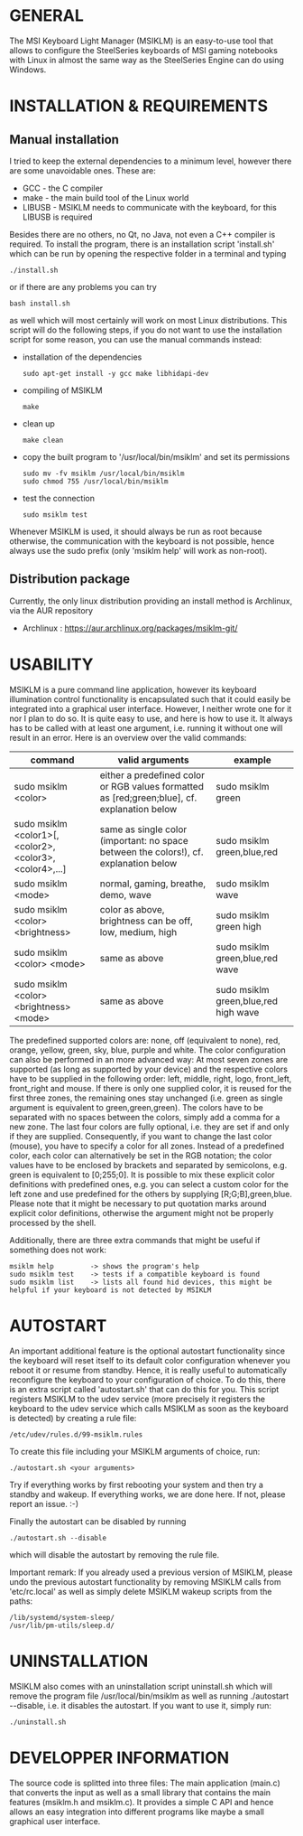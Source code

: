 # GENERAL

The MSI Keyboard Light Manager (MSIKLM) is an easy-to-use tool that allows to configure the
SteelSeries keyboards of MSI gaming notebooks with Linux in almost the same way as the
SteelSeries Engine can do using Windows.


# INSTALLATION & REQUIREMENTS
## Manual installation

I tried to keep the external dependencies to a minimum level, however there are some unavoidable
ones. These are:

 * GCC     - the C compiler
 * make    - the main build tool of the Linux world
 * LIBUSB  - MSIKLM needs to communicate with the keyboard, for this LIBUSB is required

Besides there are no others, no Qt, no Java, not even a C++ compiler is required. To install the
program, there is an installation script 'install.sh' which can be run by opening the respective
folder in a terminal and typing

    ./install.sh

or if there are any problems you can try

    bash install.sh

as well which will most certainly will work on most Linux distributions. This script will do the
following steps, if you do not want to use the installation script for some reason, you can use
the manual commands instead:

 * installation of the dependencies
   ```
   sudo apt-get install -y gcc make libhidapi-dev
   ```

 * compiling of MSIKLM
   ```
   make
   ```

 * clean up
   ```
   make clean
   ```

 * copy the built program to '/usr/local/bin/msiklm' and set its permissions
   ```
   sudo mv -fv msiklm /usr/local/bin/msiklm
   sudo chmod 755 /usr/local/bin/msiklm
   ```

 * test the connection
   ```
   sudo msiklm test
   ```

Whenever MSIKLM is used, it should always be run as root because otherwise, the communication with
the keyboard is not possible, hence always use the sudo prefix (only 'msiklm help' will work as
non-root).

## Distribution package

Currently, the only linux distribution providing an install method is Archlinux, via the AUR repository

 * Archlinux : https://aur.archlinux.org/packages/msiklm-git/


# USABILITY

MSIKLM is a pure command line application, however its keyboard illumination control functionality
is encapsulated such that it could easily be integrated into a graphical user interface. However,
I neither wrote one for it nor I plan to do so. It is quite easy to use, and here is how to use
it. It always has to be called with at least one argument, i.e. running it without one will result
in an error. Here is an overview over the valid commands:

|command                                                       | valid arguments                                                                              | example                              |
|--------------------------------------------------------------|----------------------------------------------------------------------------------------------|--------------------------------------|
|sudo msiklm \<color\>                                         | either a predefined color or RGB values formatted as [red;green;blue], cf. explanation below | sudo msiklm green                    |
|sudo msiklm \<color1\>[,\<color2\>,\<color3\>,\<color4\>,...] | same as single color (important: no space between the colors!), cf. explanation below        | sudo msiklm green,blue,red           |
|sudo msiklm \<mode\>                                          | normal, gaming, breathe, demo, wave                                                          | sudo msiklm wave                     |
|sudo msiklm \<color\> \<brightness\>                          | color as above, brightness can be off, low, medium, high                                     | sudo msiklm green high               |
|sudo msiklm \<color\> \<mode\>                                | same as above                                                                                | sudo msiklm green,blue,red wave      |
|sudo msiklm \<color\> \<brightness\> \<mode\>                 | same as above                                                                                | sudo msiklm green,blue,red high wave |

The predefined supported colors are: none, off (equivalent to none), red, orange, yellow, green,
sky, blue, purple and white. The color configuration can also be performed in an more advanced way:
At most seven zones are supported (as long as supported by your device) and the respective colors
have to be supplied in the following order: left, middle, right, logo, front_left, front_right and
mouse. If there is only one supplied color, it is reused for the first three zones, the remaining
ones stay unchanged (i.e. green as single argument is equivalent to green,green,green). The colors
have to be separated with no spaces between the colors, simply add a comma for a new zone. The last
four colors are fully optional, i.e. they are set if and only if they are supplied. Consequently,
if you want to change the last color (mouse), you have to specify a color for all zones. Instead of
a predefined color, each color can alternatively be set in the RGB notation; the color values have
to be enclosed by brackets and separated by semicolons, e.g. green is equivalent to [0;255;0]. It
is possible to mix these explicit color definitions with predefined ones, e.g. you can select a
custom color for the left zone and use predefined for the others by supplying [R;G;B],green,blue.
Please note that it might be necessary to put quotation marks around explicit color definitions,
otherwise the argument might not be properly processed by the shell.

Additionally, there are three extra commands that might be useful if something does not work:

    msiklm help         -> shows the program's help
    sudo msiklm test    -> tests if a compatible keyboard is found
    sudo msiklm list    -> lists all found hid devices, this might be helpful if your keyboard is not detected by MSIKLM


# AUTOSTART

An important additional feature is the optional autostart functionality since the keyboard will
reset itself to its default color configuration whenever you reboot it or resume from standby.
Hence, it is really useful to automatically reconfigure the keyboard to your configuration of
choice. To do this, there is an extra script called 'autostart.sh' that can do this for you. This
script registers MSIKLM to the udev service (more precisely it registers the keyboard to the udev
service which calls MSIKLM as soon as the keyboard is detected) by creating a rule file:

    /etc/udev/rules.d/99-msiklm.rules

To create this file including your MSIKLM arguments of choice, run:

    ./autostart.sh <your arguments>

Try if everything works by first rebooting your system and then try a standby and wakeup. If
everything works, we are done here. If not, please report an issue. :-)

Finally the autostart can be disabled by running

    ./autostart.sh --disable

which will disable the autostart by removing the rule file.

Important remark: If you already used a previous version of MSIKLM, please undo the previous
autostart functionality by removing MSIKLM calls from 'etc/rc.local' as well as simply delete
MSIKLM wakeup scripts from the paths:

    /lib/systemd/system-sleep/
    /usr/lib/pm-utils/sleep.d/


# UNINSTALLATION

MSIKLM also comes with an uninstallation script uninstall.sh which will remove the program file
/usr/local/bin/msiklm as well as running ./autostart --disable, i.e. it disables the autostart.
If you want to use it, simply run:

    ./uninstall.sh


# DEVELOPPER INFORMATION

The source code is splitted into three files: The main application (main.c) that converts the
input as well as a small library that contains the main features (msiklm.h and msiklm.c). It
provides a simple C API and hence allows an easy integration into different programs like maybe
a small graphical user interface.
